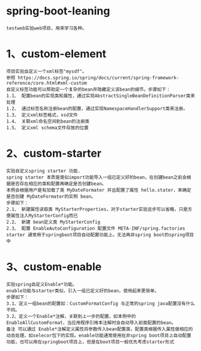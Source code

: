 # spring-boot-leaning
    testweb实验web项目，用来学习各种。


# 1、custom-element 
    项目实验自定义一个xml标签"mysdf"。
    参照 https://docs.spring.io/spring/docs/current/spring-framework-reference/core.html#xml-custom
    自定义标签功能可以帮助定一个复杂的bean并隐藏定义该bean的细节。步骤如下：
    1.1、 配置bean的实现类和属性，通过实现AbstractSingleBeanDefinitionParser类来处理
    1.2、 通过标签名称注册bean的配置，通过实现NamespaceHandlerSupport类来注册。
    1.3、 定义xml标签格式，xsd文件
    1.4、 关联xml命名空间到bean的注册类
    1.5、 定义xml schema文件存放的位置

# 2、custom-starter
    实验自定义spring starter 功能.
    spring starter 本质是类似import功能导入一组已定义好的bean，在创建bean之前会根据是否存在相应的类和配置再确定是否创建bean。
    本例会根据用户是有加载了类 MyDateFormater 并且配置了属性 hello.stater，来确定是否创建 MyDateFormater的实例 bean。
    步骤如下：
    2.1、 新建属性读取类 MyStarterProperties，对于starter实验这步可以省略，只是方便属性注入MyStarterConfig而已
    2.2、 新建 bean定义类 MyStarterConfig
    2.3、 配置 EnableAutoConfiguration 配置文件 META-INF/spring.factories
    starter 通常用于springboot项目自动配置功能上。无法再非spring boot的spring项目中

# 3、custom-enable
    实验spring自定义Enable*功能。
    enable功能与starter类似，引入一组已定义好的bean，使用起来更简单。
    步骤如下：
    3.1、定义一组bean的配置如：CustomFormatConfig 与正常的spring java配置没有什么不同。
    3.2、定义一个Enable*注解，关联到上一步的配置，如本例中的EnableAllCustomFormat，当应用程序引用本注解时会自动导入前面配置的bean。
    备注 可以通过 Enable*注解定义属性将参数传入bean配置类，配置类根据传入属性做相应的动态处理，如selecor包下的实现。enable功能通常使用在非spring boot项目上自动配置功能，也可以用在springboot项目上，但是在boot项目一般优先考虑starter形式
